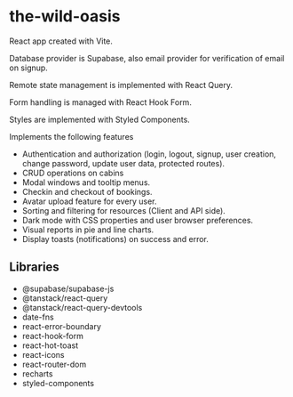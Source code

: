 # the-wild-oasis

React app created with Vite.

Database provider is Supabase, also email provider for verification of email on signup.

Remote state management is implemented with React Query.

Form handling is managed with React Hook Form.

Styles are implemented with Styled Components.

Implements the following features

-   Authentication and authorization (login, logout, signup, user creation, change password, update user data, protected routes).
-   CRUD operations on cabins
-   Modal windows and tooltip menus.
-   Checkin and checkout of bookings.
-   Avatar upload feature for every user.
-   Sorting and filtering for resources (Client and API side).
-   Dark mode with CSS properties and user browser preferences.
-   Visual reports in pie and line charts.
-   Display toasts (notifications) on success and error.

## Libraries

-   @supabase/supabase-js
-   @tanstack/react-query
-   @tanstack/react-query-devtools
-   date-fns
-   react-error-boundary
-   react-hook-form
-   react-hot-toast
-   react-icons
-   react-router-dom
-   recharts
-   styled-components
